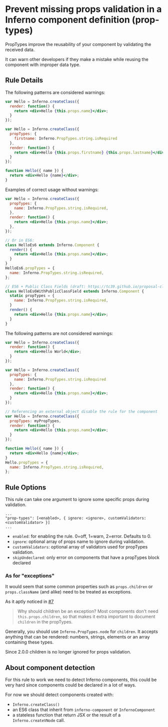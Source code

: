 # Prevent missing props validation in a Inferno component definition (prop-types)

PropTypes improve the reusability of your component by validating the received data.

It can warn other developers if they make a mistake while reusing the component with improper data type.

## Rule Details

The following patterns are considered warnings:

```jsx
var Hello = Inferno.createClass({
  render: function() {
    return <div>Hello {this.props.name}</div>;
  }
});

var Hello = Inferno.createClass({
  propTypes: {
    firstname: Inferno.PropTypes.string.isRequired
  },
  render: function() {
    return <div>Hello {this.props.firstname} {this.props.lastname}</div>; // lastname type is not defined in propTypes
  }
});

function Hello({ name }) {
  return <div>Hello {name}</div>;
}
```

Examples of correct usage without warnings:

```jsx
var Hello = Inferno.createClass({
  propTypes: {
    name: Inferno.PropTypes.string.isRequired,
  },
  render: function() {
    return <div>Hello {this.props.name}</div>;
  },
});

// Or in ES6:
class HelloEs6 extends Inferno.Component {
  render() {
    return <div>Hello {this.props.name}</div>;
  }
}
HelloEs6.propTypes = {
  name: Inferno.PropTypes.string.isRequired,
};

// ES6 + Public Class Fields (draft: https://tc39.github.io/proposal-class-public-fields/)
class HelloEs6WithPublicClassField extends Inferno.Component {
  static propTypes = {
    name: Inferno.PropTypes.string.isRequired,
  }
  render() {
    return <div>Hello {this.props.name}</div>;
  }
}
```

The following patterns are not considered warnings:

```jsx
var Hello = Inferno.createClass({
  render: function() {
    return <div>Hello World</div>;
  }
});

var Hello = Inferno.createClass({
  propTypes: {
    name: Inferno.PropTypes.string.isRequired
  },
  render: function() {
    return <div>Hello {this.props.name}</div>;
  }
});

// Referencing an external object disable the rule for the component
var Hello = Inferno.createClass({
  propTypes: myPropTypes,
  render: function() {
    return <div>Hello {this.props.name}</div>;
  }
});

function Hello({ name }) {
  return <div>Hello {name}</div>;
}
Hello.propTypes = {
  name: Inferno.PropTypes.string.isRequired,
};
```

## Rule Options

This rule can take one argument to ignore some specific props during validation.

```
...
"prop-types": [<enabled>, { ignore: <ignore>, customValidators: <customValidator> }]
...
```

* `enabled`: for enabling the rule. 0=off, 1=warn, 2=error. Defaults to 0.
* `ignore`: optional array of props name to ignore during validation.
* `customValidators`: optional array of validators used for propTypes validation.
* `skipUndeclared`: only error on components that have a propTypes block declared

### As for "exceptions"

It would seem that some common properties such as `props.children` or `props.className`
(and alike) need to be treated as exceptions.

As it aptly noticed in
[#7](https://github.com/yannickcr/eslint-plugin-inferno/issues/7)

> Why should children be an exception?
> Most components don't need `this.props.children`, so that makes it extra important
to document `children` in the propTypes.

Generally, you should use `Inferno.PropTypes.node` for `children`. It accepts
anything that can be rendered: numbers, strings, elements or an array containing
these types.

Since 2.0.0 children is no longer ignored for props validation.

## About component detection

For this rule to work we need to detect Inferno components, this could be very hard since components could be declared in a lot of ways.

For now we should detect components created with:

* `Inferno.createClass()`
* an ES6 class that inherit from `inferno-component` or `InfernoComponent`
* a stateless function that return JSX or the result of a `Inferno.createVNode` call.
